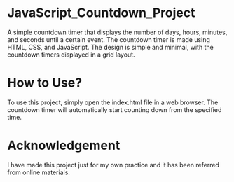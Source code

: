 # JavaScript_Countdown_Project
A simple countdown timer that displays the number of days, hours, minutes, and seconds until a certain event.
The countdown timer is made using HTML, CSS, and JavaScript. The design is simple and minimal, with the countdown timers displayed in a grid layout.
# How to Use?
To use this project, simply open the index.html file in a web browser. The countdown timer will automatically start counting down from the specified time.
# Acknowledgement
I have made this project just for my own practice and it has been referred from online materials. 
